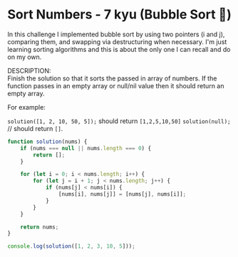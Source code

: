 # Sort Numbers - 7 kyu (Bubble Sort 🫧)

In this challenge I implemented bubble sort by using two pointers (i and j), comparing them, and swapping via destructuring when necessary. I'm just learning sorting algorithms and this is about the only one I can recall and do on my own.

DESCRIPTION: <br/>
Finish the solution so that it sorts the passed in array of numbers. If the function passes in an empty array or null/nil value then it should return an empty array.

For example:

`solution([1, 2, 10, 50, 5]);` should return `[1,2,5,10,50]`
`solution(null);` // should return `[]`.

```js
function solution(nums) {
	if (nums === null || nums.length === 0) {
		return [];
	}

	for (let i = 0; i < nums.length; i++) {
		for (let j = i + 1; j < nums.length; j++) {
			if (nums[j] < nums[i]) {
				[nums[i], nums[j]] = [nums[j], nums[i]];
			}
		}
	}

	return nums;
}

console.log(solution([1, 2, 3, 10, 5]));
```
